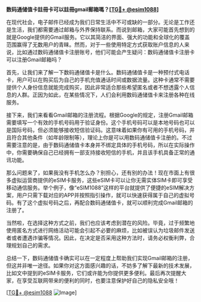 **数码通储值卡註冊卡可以註冊gmail郵箱嗎？[[TG💪+ @esim1088](https://t.me/s/esim1088)]**

在现代社会，电子邮件已经成为我们日常生活中不可或缺的一部分。无论是工作还是生活，我们都需要通过邮箱与外界保持联系。而说到邮箱，大家可能首先想到的就是Google提供的Gmail服务。它以其简洁的界面、强大的功能和全球化的覆盖范围赢得了无数用户的青睐。然而，对于一些使用特定方式获取账户信息的人来说，比如通过数码通储值卡注册账号，他们可能会产生疑问：数码通储值卡注册卡可以注册Gmail邮箱吗？

首先，让我们来了解一下数码通储值卡是什么。数码通储值卡是一种预付式电话卡，用户可以在购买后为自己的手机充值通话时间或数据流量。这种卡通常不需要提供个人身份信息就能完成购买，因此非常适合那些希望匿名或者不想透露个人信息的人群。正因为如此，在某些情况下，人们会利用数码通储值卡来注册各种在线服务。

接下来，我们来看看Gmail邮箱的注册流程。根据Google的规定，注册Gmail邮箱需要填写一个有效的手机号码用于验证身份。这个手机号码可以是本地号码也可以是国际号码，但必须能够接收短信验证码。这意味着如果你有可用的手机号码，并且符合其他条件（如年龄限制等），理论上你是可以用数码通储值卡注册的。不过需要注意的是，由于数码通储值卡本身并不绑定具体的手机号码，所以在实际操作中，你需要确保自己已经拥有一部支持接收短信的手机，并且该手机具备正常的通讯功能。

那么问题来了，如果我没有手机怎么办？别担心，还有别的办法！现在市面上有很多虚拟运营商提供的eSIM卡服务，这些eSIM卡可以让你无需实体SIM卡即可享受移动通信服务。举个例子，像“eSIM1088”这样的平台就提供了便捷的eSIM解决方案，用户只需下载对应的APP并按照指引操作，就可以快速获得属于自己的虚拟号码。有了这个虚拟号码之后，再配合数码通储值卡，就可以顺利完成Gmail邮箱的注册了。

当然啦，在选择这种方式之前，我们也应该考虑到潜在的风险。毕竟，过于频繁地使用匿名方式进行网络活动可能会引起不必要的麻烦，比如被误认为垃圾邮件发送者或者遭遇诈骗等情况。因此，在决定是否采用这种方法时，请务必权衡利弊，合理规划自己的需求。

总结一下，数码通储值卡确实可以在一定程度上帮助我们实现Gmail邮箱的注册，但这并非唯一途径。如果你对这方面感兴趣的话，不妨多了解下最新的技术发展，比如文中提到的eSIM卡服务，它们或许能为你提供更多便利。最后再次提醒大家，在享受互联网带来的便利的同时，也要注意保护好自己的隐私安全哦！

[[TG💪+ @esim1088](https://t.me/s/esim1088) ![Image](https://i.postimg.cc/4NQfJmqS/Snipaste-2025-05-13-00-14-12.png)]